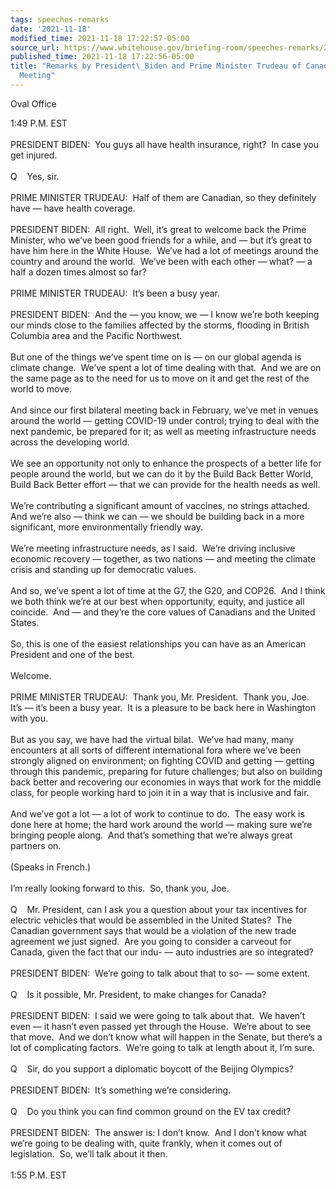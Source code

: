 ```yaml
---
tags: speeches-remarks
date: '2021-11-18'
modified_time: 2021-11-18 17:22:57-05:00
source_url: https://www.whitehouse.gov/briefing-room/speeches-remarks/2021/11/18/remarks-by-president-biden-and-prime-minister-trudeau-of-canada-before-bilateral-meeting/
published_time: 2021-11-18 17:22:56-05:00
title: "Remarks by President\_Biden and Prime Minister Trudeau of Canada Before Bilateral\_\
  Meeting"
---
```

 
Oval Office

1:49 P.M. EST  
   
PRESIDENT BIDEN:  You guys all have health insurance, right?  In case
you get injured.  
   
Q    Yes, sir.  
   
PRIME MINISTER TRUDEAU:  Half of them are Canadian, so they definitely
have — have health coverage.  
   
PRESIDENT BIDEN:  All right.  Well, it’s great to welcome back the Prime
Minister, who we’ve been good friends for a while, and — but it’s great
to have him here in the White House.  We’ve had a lot of meetings around
the country and around the world.  We’ve been with each other — what? —
a half a dozen times almost so far?  
   
PRIME MINISTER TRUDEAU:  It’s been a busy year.  
   
PRESIDENT BIDEN:  And the — you know, we — I know we’re both keeping our
minds close to the families affected by the storms, flooding in British
Columbia area and the Pacific Northwest.   
   
But one of the things we’ve spent time on is — on our global agenda is
climate change.  We’ve spent a lot of time dealing with that.  And we
are on the same page as to the need for us to move on it and get the
rest of the world to move.  
   
And since our first bilateral meeting back in February, we’ve met in
venues around the world — getting COVID-19 under control; trying to deal
with the next pandemic, be prepared for it; as well as meeting
infrastructure needs across the developing world.   
   
We see an opportunity not only to enhance the prospects of a better life
for people around the world, but we can do it by the Build Back Better
World, Build Back Better effort — that we can provide for the health
needs as well.   
   
We’re contributing a significant amount of vaccines, no strings
attached.  And we’re also — think we can — we should be building back in
a more significant, more environmentally friendly way.  
   
We’re meeting infrastructure needs, as I said.  We’re driving inclusive
economic recovery — together, as two nations — and meeting the climate
crisis and standing up for democratic values.   
   
And so, we’ve spent a lot of time at the G7, the G20, and COP26.  And I
think we both think we’re at our best when opportunity, equity, and
justice all coincide.  And — and they’re the core values of Canadians
and the United States.   
   
So, this is one of the easiest relationships you can have as an American
President and one of the best.  
   
Welcome.  
   
PRIME MINISTER TRUDEAU:  Thank you, Mr. President.  Thank you, Joe. 
It’s — it’s been a busy year.  It is a pleasure to be back here in
Washington with you.   
   
But as you say, we have had the virtual bilat.  We’ve had many, many
encounters at all sorts of different international fora where we’ve been
strongly aligned on environment; on fighting COVID and getting — getting
through this pandemic, preparing for future challenges; but also on
building back better and recovering our economies in ways that work for
the middle class, for people working hard to join it in a way that is
inclusive and fair.  
   
And we’ve got a lot — a lot of work to continue to do.  The easy work is
done here at home; the hard work around the world — making sure we’re
bringing people along.  And that’s something that we’re always great
partners on.  
   
(Speaks in French.)  
   
I’m really looking forward to this.  So, thank you, Joe.   
   
Q    Mr. President, can I ask you a question about your tax incentives
for electric vehicles that would be assembled in the United States?  The
Canadian government says that would be a violation of the new trade
agreement we just signed.  Are you going to consider a carveout for
Canada, given the fact that our indu- — auto industries are so
integrated?  
   
PRESIDENT BIDEN:  We’re going to talk about that to so- — some
extent.   
   
Q    Is it possible, Mr. President, to make changes for Canada?  
   
PRESIDENT BIDEN:  I said we were going to talk about that.  We haven’t
even — it hasn’t even passed yet through the House.  We’re about to see
that move.  And we don’t know what will happen in the Senate, but
there’s a lot of complicating factors.  We’re going to talk at length
about it, I’m sure.  
   
Q    Sir, do you support a diplomatic boycott of the Beijing Olympics?  
   
PRESIDENT BIDEN:  It’s something we’re considering.  
   
Q    Do you think you can find common ground on the EV tax credit?  
   
PRESIDENT BIDEN:  The answer is: I don’t know.  And I don’t know what
we’re going to be dealing with, quite frankly, when it comes out of
legislation.  So, we’ll talk about it then.  
   
1:55 P.M. EST
